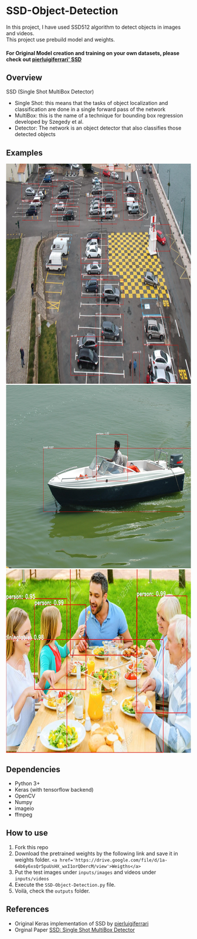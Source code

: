 # SSD-Object-Detection

In this project, I have used SSD512 algorithm to detect objects in images and videos.<br/>
This project use prebuild model and weights.
<h4> For Original Model creation and training on your own datasets, please check out <a href='https://github.com/pierluigiferrari/ssd_keras'> pierluigiferrari' SSD </a> 

## Overview
SSD (Single Shot MultiBox Detector) <br/>
* Single Shot: this means that the tasks of object localization and classification are done in a single forward pass of the network
* MultiBox: this is the name of a technique for bounding box regression developed by Szegedy et al.
* Detector: The network is an object detector that also classifies those detected objects

<h2> Examples </h2>
<p> 
  <img src='outputs/images/test1.jpg' height='600px' width='100%' alt='Test Image'/><br/>
  <img src='outputs/images/test2.jpg' height='500px' width='100%' alt='Test Image'/><br/>
  <img src='outputs/images/test3.jpg' height='500px' width='100%' alt='Test Image'/>
</p>

## Dependencies
* Python 3+
* Keras (with tensorflow backend)
* OpenCV
* Numpy
* imageio
* ffmpeg

## How to use 
1. Fork this repo 
2. Download the pretrained weights by the following link and save it in weights folder.  ```<a href='https://drive.google.com/file/d/1a-64b6y6xsQr5puUsHX_wxI1orQDercM/view'>Weigths</a>``` 
3. Put the test images under ```inputs/images``` and videos under ```inputs/videos```
4. Execute the ```SSD-Object-Detection.py``` file.
5. Voilà, check the ```outputs``` folder.

## References
* Original Keras implementation of SSD by <a href='https://github.com/pierluigiferrari/ssd_keras'> pierluigiferrari </a> 
* Orginal Paper <a href='https://www.cs.unc.edu/~wliu/papers/ssd.pdf'> SSD: Single Shot MultiBox Detector <a>
